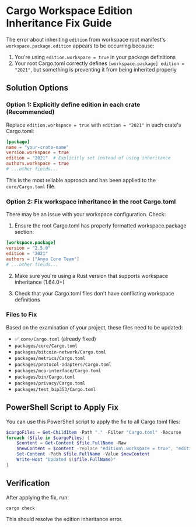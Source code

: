 # Cargo Workspace Edition Inheritance Fix Guide

The error about inheriting `edition` from workspace root manifest's `workspace.package.edition` appears to be occurring because:

1. You're using `edition.workspace = true` in your package definitions
2. Your root Cargo.toml correctly defines `[workspace.package] edition = "2021"`, but something is preventing it from being inherited properly

## Solution Options

### Option 1: Explicitly define edition in each crate (Recommended)

Replace `edition.workspace = true` with `edition = "2021"` in each crate's Cargo.toml:

```toml
[package]
name = "your-crate-name"
version.workspace = true
edition = "2021"  # Explicitly set instead of using inheritance
authors.workspace = true
# ...other fields...
```

This is the most reliable approach and has been applied to the `core/Cargo.toml` file.

### Option 2: Fix workspace inheritance in the root Cargo.toml

There may be an issue with your workspace configuration. Check:

1. Ensure the root Cargo.toml has properly formatted workspace.package section:

```toml
[workspace.package]
version = "2.5.0"
edition = "2021"
authors = ["Anya Core Team"]
# ...other fields...
```

2. Make sure you're using a Rust version that supports workspace inheritance (1.64.0+)

3. Check that your Cargo.toml files don't have conflicting workspace definitions

### Files to Fix

Based on the examination of your project, these files need to be updated:

- ✅ `core/Cargo.toml` (already fixed)
- `packages/core/Cargo.toml`
- `packages/bitcoin-network/Cargo.toml`
- `packages/metrics/Cargo.toml`
- `packages/protocol-adapters/Cargo.toml`
- `packages/mcp-interface/Cargo.toml`
- `packages/bin/Cargo.toml`
- `packages/privacy/Cargo.toml`
- `packages/test_bip353/Cargo.toml`

## PowerShell Script to Apply Fix

You can use this PowerShell script to apply the fix to all Cargo.toml files:

```powershell
$cargoFiles = Get-ChildItem -Path "." -Filter "Cargo.toml" -Recurse
foreach ($file in $cargoFiles) {
    $content = Get-Content $file.FullName -Raw
    $newContent = $content -replace "edition\.workspace = true", "edition = `"2021`""
    Set-Content -Path $file.FullName -Value $newContent
    Write-Host "Updated $($file.FullName)"
}
```

## Verification

After applying the fix, run:

```bash
cargo check
```

This should resolve the edition inheritance error. 